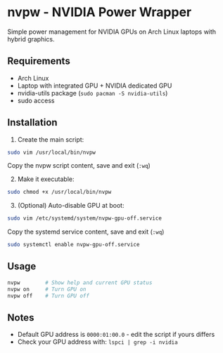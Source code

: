 # nvpw - NVIDIA Power Wrapper

Simple power management for NVIDIA GPUs on Arch Linux laptops with hybrid graphics.

## Requirements

- Arch Linux
- Laptop with integrated GPU + NVIDIA dedicated GPU  
- nvidia-utils package (`sudo pacman -S nvidia-utils`)
- sudo access

## Installation

1. Create the main script:
```bash
sudo vim /usr/local/bin/nvpw
```
Copy the nvpw script content, save and exit (`:wq`)

2. Make it executable:
```bash
sudo chmod +x /usr/local/bin/nvpw
```

3. (Optional) Auto-disable GPU at boot:
```bash
sudo vim /etc/systemd/system/nvpw-gpu-off.service
```
Copy the systemd service content, save and exit (`:wq`)

```bash
sudo systemctl enable nvpw-gpu-off.service
```

## Usage

```bash
nvpw        # Show help and current GPU status
nvpw on     # Turn GPU on
nvpw off    # Turn GPU off
```

## Notes

- Default GPU address is `0000:01:00.0` - edit the script if yours differs
- Check your GPU address with: `lspci | grep -i nvidia`
